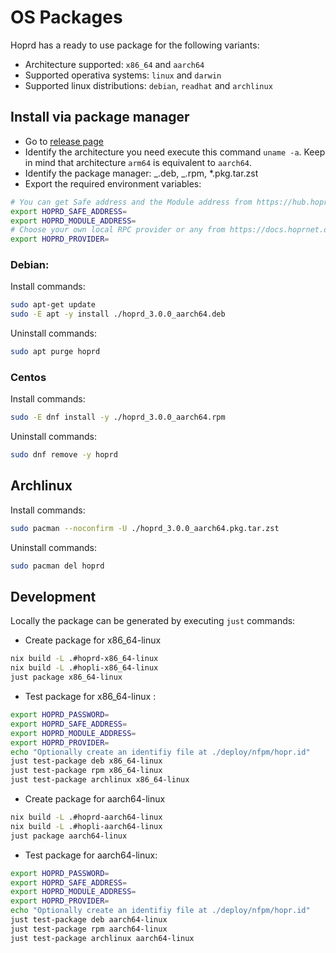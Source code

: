 # OS Packages

Hoprd has a ready to use package for the following variants:

- Architecture supported: `x86_64` and `aarch64`
- Supported operativa systems: `linux` and `darwin`
- Supported linux distributions: `debian`, `readhat` and `archlinux`

## Install via package manager

- Go to [release page](https://github.com/hoprnet/hoprnet/releases)
- Identify the architecture you need execute this command `uname -a`. Keep in mind that architecture `arm64` is equivalent to `aarch64`.
- Identify the package manager: _.deb, _.rpm, \*.pkg.tar.zst
- Export the required environment variables:

```bash
# You can get Safe address and the Module address from https://hub.hoprnet.org
export HOPRD_SAFE_ADDRESS=
export HOPRD_MODULE_ADDRESS=
# Choose your own local RPC provider or any from https://docs.hoprnet.org/node/custom-rpc-provider
export HOPRD_PROVIDER=
```

### Debian:

Install commands:

```bash
sudo apt-get update
sudo -E apt -y install ./hoprd_3.0.0_aarch64.deb
```

Uninstall commands:

```bash
sudo apt purge hoprd
```

### Centos

Install commands:

```bash
sudo -E dnf install -y ./hoprd_3.0.0_aarch64.rpm
```

Uninstall commands:

```bash
sudo dnf remove -y hoprd
```

## Archlinux

Install commands:

```bash
sudo pacman --noconfirm -U ./hoprd_3.0.0_aarch64.pkg.tar.zst
```

Uninstall commands:

```bash
sudo pacman del hoprd
```

## Development

Locally the package can be generated by executing `just` commands:

- Create package for x86_64-linux

```bash
nix build -L .#hoprd-x86_64-linux
nix build -L .#hopli-x86_64-linux
just package x86_64-linux
```

- Test package for x86_64-linux :

```bash
export HOPRD_PASSWORD=
export HOPRD_SAFE_ADDRESS=
export HOPRD_MODULE_ADDRESS=
export HOPRD_PROVIDER=
echo "Optionally create an identifiy file at ./deploy/nfpm/hopr.id"
just test-package deb x86_64-linux
just test-package rpm x86_64-linux
just test-package archlinux x86_64-linux
```

- Create package for aarch64-linux

```bash
nix build -L .#hoprd-aarch64-linux
nix build -L .#hopli-aarch64-linux
just package aarch64-linux
```

- Test package for aarch64-linux:

```bash
export HOPRD_PASSWORD=
export HOPRD_SAFE_ADDRESS=
export HOPRD_MODULE_ADDRESS=
export HOPRD_PROVIDER=
echo "Optionally create an identifiy file at ./deploy/nfpm/hopr.id"
just test-package deb aarch64-linux
just test-package rpm aarch64-linux
just test-package archlinux aarch64-linux

```
